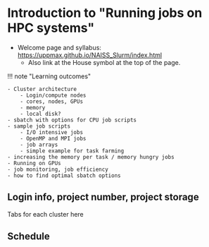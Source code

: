 # Introduction to "Running jobs on HPC systems" 

- Welcome page and syllabus: <a href="https://uppmax.github.io/NAISS_Slurm/index.html">https://uppmax.github.io/NAISS_Slurm/index.html</a>
    - Also link at the House symbol at the top of the page.

!!! note "Learning outcomes" 

    - Cluster architecture
        - Login/compute nodes 
        - cores, nodes, GPUs 
        - memory
        - local disk? 
    - sbatch with options for CPU job scripts
    - sample job scripts 
        - I/O intensive jobs
        - OpenMP and MPI jobs
        - job arrays
        - simple example for task farming
    - increasing the memory per task / memory hungry jobs 
    - Running on GPUs
    - job monitoring, job efficiency 
    - how to find optimal sbatch options

## Login info, project number, project storage 

Tabs for each cluster here 

## Schedule 


